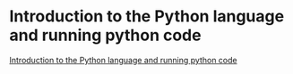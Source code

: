 # Introduction to the Python language and running python code
[Introduction to the Python language and running python code](https://aiwithcloud.com/2022/09/15/introduction_to_the_python_language_and_running_python_code/)